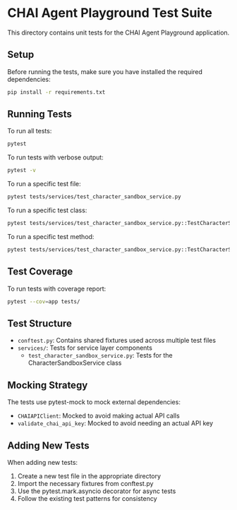 # CHAI Agent Playground Test Suite

This directory contains unit tests for the CHAI Agent Playground application.

## Setup

Before running the tests, make sure you have installed the required dependencies:

```bash
pip install -r requirements.txt
```

## Running Tests

To run all tests:

```bash
pytest
```

To run tests with verbose output:

```bash
pytest -v
```

To run a specific test file:

```bash
pytest tests/services/test_character_sandbox_service.py
```

To run a specific test class:

```bash
pytest tests/services/test_character_sandbox_service.py::TestCharacterSandboxService
```

To run a specific test method:

```bash
pytest tests/services/test_character_sandbox_service.py::TestCharacterSandboxService::test_post_process_character_name_generation_response
```

## Test Coverage

To run tests with coverage report:

```bash
pytest --cov=app tests/
```

## Test Structure

- `conftest.py`: Contains shared fixtures used across multiple test files
- `services/`: Tests for service layer components
  - `test_character_sandbox_service.py`: Tests for the CharacterSandboxService class

## Mocking Strategy

The tests use pytest-mock to mock external dependencies:

- `CHAIAPIClient`: Mocked to avoid making actual API calls
- `validate_chai_api_key`: Mocked to avoid needing an actual API key

## Adding New Tests

When adding new tests:

1. Create a new test file in the appropriate directory
2. Import the necessary fixtures from conftest.py
3. Use the pytest.mark.asyncio decorator for async tests
4. Follow the existing test patterns for consistency
